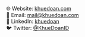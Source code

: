 🌐 Website: [khuedoan.com](https://khuedoan.com)<br>
📧 Email: [mail@khuedoan.com](mailto:mail@khuedoan.com)<br>
💼 LinkedIn: [khuedoan](https://www.linkedin.com/in/khuedoan)<br>
🐦 Twitter: [@KhueDoanID](https://twitter.com/KhueDoanID)<br>
